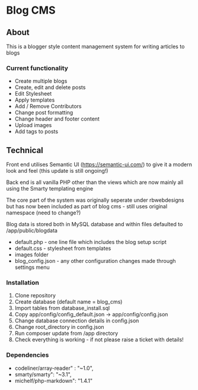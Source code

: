 # Blog CMS

## About
This is a blogger style content management system for writing articles to blogs

### Current functionality
 * Create multiple blogs
 * Create, edit and delete posts
 * Edit Stylesheet
 * Apply templates
 * Add / Remove Contributors
 * Change post formatting
 * Change header and footer content
 * Upload images
 * Add tags to posts
 
## Technical
Front end utilises Semantic UI (https://semantic-ui.com/) to give it a modern look and feel (this update is still ongoing!)

Back end is all vanilla PHP other than the views which are now mainly all using the Smarty templating engine

The core part of the system was originally seperate under rbwebdesigns but has now been included as part of
blog cms - still uses original namespace (need to change?)

Blog data is stored both in MySQL database and within files defaulted to /app/public/blogdata
 * default.php - one line file which includes the blog setup script
 * default.css - stylesheet from templates
 * images folder
 * blog_config.json - any other configuration changes made through settings menu

### Installation
1. Clone repository
2. Create database (default name = blog_cms)
3. Import tables from database_install.sql
4. Copy app/config/config_default.json -> app/config/config.json
5. Change database connection details in config.json
6. Change root_directory in config.json
7. Run composer update from /app directory
8. Check everything is working - if not please raise a ticket with details!

### Dependencies

 * codeliner/array-reader" : "~1.0",
 * smarty/smarty": "~3.1",
 * michelf/php-markdown": "1.4.1"
 